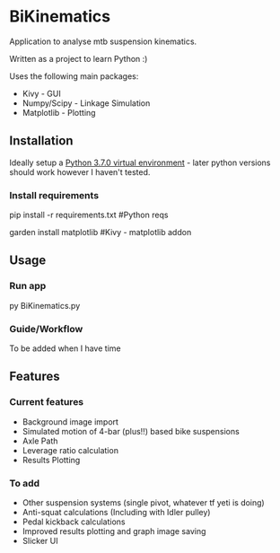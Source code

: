 # BiKinematics
Application to analyse mtb suspension kinematics.

Written as a project to learn Python :)

Uses the following main packages:
* Kivy - GUI
* Numpy/Scipy - Linkage Simulation
* Matplotlib - Plotting

## Installation
Ideally setup a [Python 3.7.0 virtual environment](https://medium.com/swlh/how-to-run-a-different-version-of-python-from-your-terminal-fe744276ff22) - later python versions should work however I haven't tested.

### Install requirements

  pip install -r requirements.txt #Python reqs
  
  garden install matplotlib #Kivy - matplotlib addon

## Usage
### Run app

  py BiKinematics.py

### Guide/Workflow
To be added when I have time
## Features
### Current features 
* Background image import
* Simulated motion of 4-bar (plus!!) based bike suspensions
* Axle Path 
* Leverage ratio calculation
* Results Plotting 

### To add
* Other suspension systems (single pivot, whatever tf yeti is doing)
* Anti-squat calculations (Including with Idler pulley)
* Pedal kickback calculations
* Improved results plotting and graph image saving
* Slicker UI

